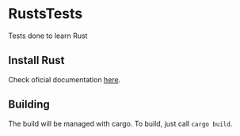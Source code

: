 # RustsTests
Tests done to learn Rust

## Install Rust

Check oficial documentation [here](https://www.rust-lang.org/tools/install).

## Building

The build will be managed with cargo. To build, just call ``cargo build``.
